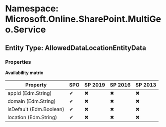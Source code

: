 # Namespace: Microsoft.Online.SharePoint.MultiGeo.Service

## Entity Type: AllowedDataLocationEntityData

### Properties

**Availability matrix**

Property | SPO | SP 2019 | SP 2016 | SP 2013
----------|-----|---------|---------|--------
appId (Edm.String) | ✔ | ✖ | ✖ | ✖
domain (Edm.String) | ✔ | ✖ | ✖ | ✖
isDefault (Edm.Boolean) | ✔ | ✖ | ✖ | ✖
location (Edm.String) | ✔ | ✖ | ✖ | ✖

